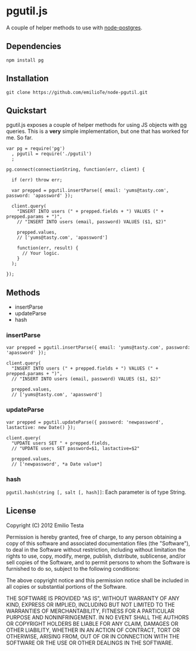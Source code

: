 # pgutil.js
A couple of helper methods to use with [node-postgres](https://github.com/brianc/node_postgres).

## Dependencies
    npm install pg

## Installation
    git clone https://github.com/emilioTe/node-pgutil.git

## Quickstart
pgutil.js exposes a couple of helper methods for using JS objects with [pg](https://github.com/brianc/node_postgres) queries. This is a **very** simple implementation, but one that has worked for me. So far.

    var pg = require('pg')
      , pgutil = require('./pgutil')
      ;

    pg.connect(connectionString, function(err, client) {

      if (err) throw err;

      var prepped = pgutil.insertParse({ email: 'yums@tasty.com', password: 'apassword' });

      client.query(
        "INSERT INTO users (" + prepped.fields + ") VALUES (" + prepped.params + ")",
        // "INSERT INTO users (email, password) VALUES ($1, $2)"

        prepped.values,
        // ['yums@tasty.com', 'apassword']

        function(err, result) {
          // Your logic.
        }
      );

    });

## Methods
* insertParse
* updateParse
* hash

### insertParse
    var prepped = pgutil.insertParse({ email: 'yums@tasty.com', password: 'apassword' });

    client.query(
      "INSERT INTO users (" + prepped.fields + ") VALUES (" + prepped.params + ")",
      // "INSERT INTO users (email, password) VALUES ($1, $2)"

      prepped.values,
      // ['yums@tasty.com', 'apassword']

### updateParse
    var prepped = pgutil.updateParse({ password: 'newpassword', lastactive: new Date() });

    client.query(
      "UPDATE users SET " + prepped.fields,
      // "UPDATE users SET password=$1, lastactive=$2"

      prepped.values,
      // ['newpassword', *a Date value*]

### hash
`pgutil.hash(string [, salt [, hash]]`: Each parameter is of type String.

## License
Copyright (C) 2012 Emilio Testa

Permission is hereby granted, free of charge, to any person obtaining a copy of this software and associated documentation files (the "Software"), to deal in the Software without restriction, including without limitation the rights to use, copy, modify, merge, publish, distribute, sublicense, and/or sell copies of the Software, and to permit persons to whom the Software is furnished to do so, subject to the following conditions:

The above copyright notice and this permission notice shall be included in all copies or substantial portions of the Software.

THE SOFTWARE IS PROVIDED "AS IS", WITHOUT WARRANTY OF ANY KIND, EXPRESS OR IMPLIED, INCLUDING BUT NOT LIMITED TO THE WARRANTIES OF MERCHANTABILITY, FITNESS FOR A PARTICULAR PURPOSE AND NONINFRINGEMENT. IN NO EVENT SHALL THE AUTHORS OR COPYRIGHT HOLDERS BE LIABLE FOR ANY CLAIM, DAMAGES OR OTHER LIABILITY, WHETHER IN AN ACTION OF CONTRACT, TORT OR OTHERWISE, ARISING FROM, OUT OF OR IN CONNECTION WITH THE SOFTWARE OR THE USE OR OTHER DEALINGS IN THE SOFTWARE.